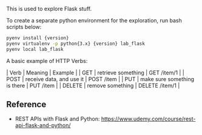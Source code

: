 
This is used to explore Flask stuff.

To create a separate python environment for the exploration, run bash scripts below:

```sh
pyenv install {version}
pyenv virtualenv -p python{3.x} {version} lab_flask
pyenv local lab_flask
```

A basic example of HTTP Verbs:

| Verb | Meaning | Example |
| GET | retrieve something | GET /item/1 |
| POST | receive data, and use it | POST /item |
| PUT | make sure something is there | PUT /item |
| DELETE | remove something | DELETE /item/1 |



## Reference

- REST APIs with Flask and Python: https://www.udemy.com/course/rest-api-flask-and-python/
